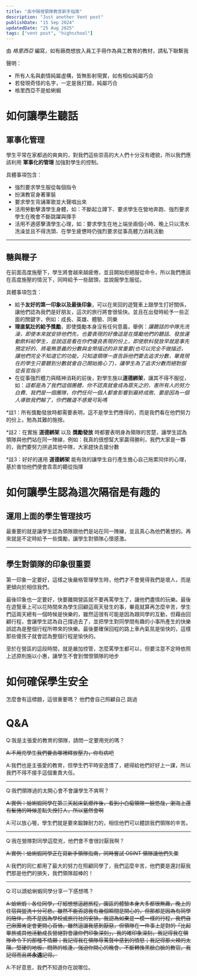 ```yaml
---
title: "高中隔宿領隊教官新手指南"
description: "Just another Vent post"
publishDate: "15 Sep 2024"
updatedDate: "25 Aug 2025"
tags: ["vent post", "highschool"]
---
```


由 *格里西亞* 編寫，如有廠商想放入員工手冊作為員工教育的教材，請私下聯繫我

聲明：

- 所有人名與劇情純屬虛構，皆無影射現實，如有相似純屬巧合
- 若發現奇怪的名字，一定是我打錯，純屬巧合
- 格里西亞不是蛤蜊蝦

# 如何讓學生聽話

## 軍事化管理

學生平常在家都過的爽爽的，對我們這些崇高的大人們十分沒有禮貌，所以我們應該利用 **軍事化的管理** 加強對學生的控制。

具體事項包含：

- 強烈要求學生服從每個指令
- 扮演教官身著軍裝
- 要求學生背誦軍歌並大聲唱出來
- 活用勞動擊潰學生身體，如：不斷起立蹲下、要求學生在營地奔跑、強烈要求學生在晚會不斷跳躍與揮手
- 活用不適感擊潰學生心理，如：要求學生在地上端坐兩個小時、晚上只以清水洗澡並且不得洗頭、在學生疲憊時仍強烈要求從事高體力消耗活動

---

## 糖與鞭子

在前面高度施壓下，學生將會越來越疲倦，並且開始拒絕服從命令，所以我們應該在高度施壓的情況下，同時給予一些甜頭，並說服學生服從。

具體事項包含：

- 給予**友好的第一印象以及最後印象**，可以在來回的遊覽車上跟學生打好關係，讓他們認為我們是好朋友，這次的旅行將會很愉快。並且在出發時給予一些正面的關鍵字，例如：成長、英雄、體驗、同樂
- **理直氣壯的給予獎勵**，即使獎勵本身沒有任何意義，舉例：*讓聽話的中隊先洗澡，即使本來就安排他們先，也要表現的好像這是在獎勵他們的聽話*、*發放運動飲料給學生，並說這是看在你們優良表現的份上，即使飲料發放早就是事先預定好的*、*將毫無意義的分數與金幣描述的非常重要(也可以完全不做描述，讓他們完全不知道它的功能，只知道領隊一直告訴他們要去追求分數，畢竟現在的學生只要聽到分數就會自己開始擔心了)，讓學生為了追求分數而絕對服從長官指示*
- 在從事強烈體力與精神消耗的前後，對學生施以**道德綁架**，讓其不得不服從，如：*這都是為了我們這個團體，你不認真就會成為眾矢之的，害所有人的努力白費*、*我們是一個團隊，你們任何一個人都會影響到最終成敗*、*要是因為一個人導致我們輸了，你們難道不感覺可恥嗎*

*註1：所有獎勵發放時都需要表明，這不是學生們應得的，而是我們看在他們努力的份上，勉為其難的施捨。

*註2：在實施 **道德綁架** 以及 **獎勵發放** 時都要表明身為領隊的苦楚，讓學生認為領隊與他們站在同一陣線，例如：我真的很想幫大家贏得勝利，我們大家是一夥的，我們要努力拼過其他中隊，大家趕快去搶分數

*註3：好好的運用 **道德綁架** 能有效的讓學生自行產生擔心自己拖累同伴的心理，基於害怕他們便會乖乖的聽從指揮

# 如何讓學生認為這次隔宿是有趣的

## 運用上面的學生管理技巧

最重要的就是讓學生認為領隊跟他們是站在同一陣線，並且真心為他們著想的。再來就是不定時給予一些獎勵，讓學生對領隊心懷感激。

---

## 學生對領隊的印象很重要

第一印象一定要好，這樣之後嚴格管理學生時，他們才不會覺得我們是壞人，而是更傾向於相信我們。

最後印象也一定要好，快要離開營區就不要再罵學生了，讓他們盡情的玩樂。最後在遊覽車上可以花時間來為學生回顧這兩天發生的事，畢竟就算再怎麼辛苦，學生們這兩天總有一個時候是快樂的，雖然這很有可能是因為跟同學的互動，但藉由回顧行程，會讓學生認為自己撐過去了，並把學生對同學間有趣的小事所產生的快樂 誤認為是整個行程所帶來的快樂。最後要確保回程的路上車內氣氛是愉快的，這樣那些傻孩子就會認為整個行程是愉快的。

至於在營區的這段時間，就是嚴加控管，怎麼罵學生都可以，但要注意不定時依照上述原則施以小惠，讓學生不會到憎恨領隊的地步

# 如何確保學生安全

怎麼會有這標題，這很重要嗎？
他們會自己照顧自己
跳過

# Q&A

Q:我是主張愛的教育的領隊，請問一定要用兇的嗎？

~~A:不用兇學生我們要去哪裡釋放壓力，你有病吧~~

A:我們也是主張愛的教育，但學生們平時安逸慣了，總得給他們好好上一課，所以我們不得不接手這個重責大任。

---
Q:我們領隊過的太開心會不會讓學生不爽啊？

~~A:實例：蛤蜊蝦同學在第二天起床氣爆炸後，看到小白癡領隊一臉悠哉，瀏海上還有髮捲的時候差點失控打人，所以當然會啊~~

A:可以放心喔，學生們就是要來鍛鍊耐力的，相信他們可以體諒我們領隊的辛苦。

---
Q:我在營隊對同學這麼兇，他們會不會很討厭我啊？

~~A:實例：蛤蜊蝦同學正在寫新手領隊指南，同時嘗試 OSINT 領隊讓他們失業~~

A:我們的同仁都用了最大的努力在照顧同學了，我們這麼辛苦，他們要是還討厭我們那是他們的損失，我們領隊超棒的！

---
Q:可以請蛤蜊蝦同學分享一下感想嗎？

~~A:蛤蜊蝦：各位同學，仔細想想這趟旅程，園區的體驗本身大多都很無趣，晚上的住宿與盥洗十分可悲。雖然不能否認我有幾個瞬間是開心的，但那都是因為有同學的陪伴，而不是因為學校或旅行社的安排。我認為如果是一模一樣的行程，我們自己揪團肯定會更開心百倍。雖然這讓我感到厭惡，但領隊在一件事上是對的「比起畢旅或其他活動成長營絕對會讓你們印象深刻」，我的確印象深刻，我記得我在領隊命令下的那種不情願；我記得我在領隊辱罵聲中感到的憤怒；我記得那火辣的太陽、堅硬的地板、悶熱的帳逢、強迫你開心的晚會、不斷轉換黑臉白臉的教官。我記得而且將**永遠**記得。~~

A:不好意思，我們不知道你在說哪位。
